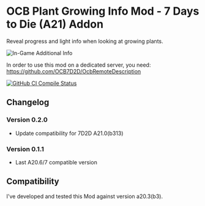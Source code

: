 # OCB Plant Growing Info Mod - 7 Days to Die (A21) Addon

Reveal progress and light info when looking at growing plants.

![In-Game Additional Info](Screens/in-game-grow-label.jpg)

In order to use this mod on a dedicated server, you need:
https://github.com/OCB7D2D/OcbRemoteDescription

[![GitHub CI Compile Status][3]][2]

## Changelog

### Version 0.2.0

- Update compatibility for 7D2D A21.0(b313)

### Version 0.1.1

- Last A20.6/7 compatible version

## Compatibility

I've developed and tested this Mod against version a20.3(b3).

[2]: https://github.com/OCB7D2D/OcbPlantGrowInfo/actions/workflows/ci.yml
[3]: https://github.com/OCB7D2D/OcbPlantGrowInfo/actions/workflows/ci.yml/badge.svg